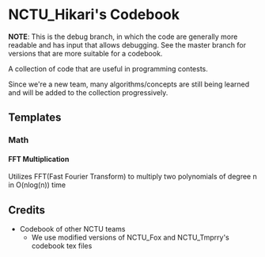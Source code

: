 # NCTU_Hikari's Codebook

**NOTE**: This is the debug branch, in which the code are generally more readable and has input that allows debugging. See the master branch for versions that are more suitable for a codebook.

A collection of code that are useful in programming contests.

Since we're a new team, many algorithms/concepts are still being learned and will be added to the collection progressively.

## Templates

### Math
#### FFT Multiplication
Utilizes FFT(Fast Fourier Transform) to multiply two polynomials of degree n in O(nlog(n)) time

## Credits

- Codebook of other NCTU teams
    - We use modified versions of NCTU_Fox and NCTU_Tmprry's codebook tex files
